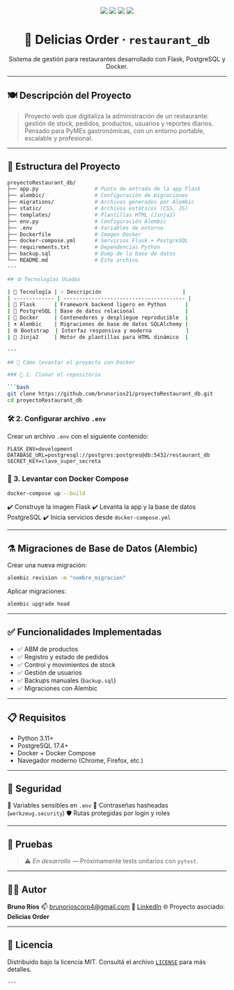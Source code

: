 <!-- Encabezado centrado con badges visuales -->
<p align="center">
  <img src="https://img.shields.io/badge/Flask-2.3-blue?logo=flask" />
  <img src="https://img.shields.io/badge/PostgreSQL-17.4-blue?logo=postgresql" />
  <img src="https://img.shields.io/badge/Docker-ready-blue?logo=docker" />
  <img src="https://img.shields.io/badge/License-MIT-yellow.svg" />
</p>

<h1 align="center">🍔 Delicias Order · <code>restaurant_db</code></h1>

<p align="center">
Sistema de gestión para restaurantes desarrollado con Flask, PostgreSQL y Docker.
</p>

---

## 🍽️ Descripción del Proyecto
> Proyecto web que digitaliza la administración de un restaurante: gestión de stock, pedidos, productos, usuarios y reportes diarios. Pensado para PyMEs gastronómicas, con un entorno portable, escalable y profesional.

---

## 📁 Estructura del Proyecto
```bash
proyectoRestaurant_db/
├── app.py                  # Punto de entrada de la app Flask
├── alembic/                # Configuración de migraciones
├── migrations/             # Archivos generados por Alembic
├── static/                 # Archivos estáticos (CSS, JS)
├── templates/              # Plantillas HTML (Jinja2)
├── env.py                  # Configuración Alembic
├── .env                    # Variables de entorno
├── Dockerfile              # Imagen Docker
├── docker-compose.yml      # Servicios Flask + PostgreSQL
├── requirements.txt        # Dependencias Python
├── backup.sql              # Dump de la base de datos
└── README.md               # Este archivo
---

## ⚙️ Tecnologías Usadas

| 🔧 Tecnología | 💡 Descripción                          |
| ------------- | --------------------------------------- |
| 🐍 Flask      | Framework backend ligero en Python      |
| 🐘 PostgreSQL | Base de datos relacional                |
| 🐳 Docker     | Contenedores y despliegue reproducible  |
| ⚗️ Alembic    | Migraciones de base de datos SQLAlchemy |
| 🌐 Bootstrap  | Interfaz responsiva y moderna           |
| 🧪 Jinja2     | Motor de plantillas para HTML dinámico  |

---

## 🚀 Cómo levantar el proyecto con Docker

### 🧱 1. Clonar el repositorio

```bash
git clone https://github.com/brunorios21/proyectoRestaurant_db.git
cd proyectoRestaurant_db
```

### 🛠️ 2. Configurar archivo `.env`

Crear un archivo `.env` con el siguiente contenido:

```env
FLASK_ENV=development
DATABASE_URL=postgresql://postgres:postgres@db:5432/restaurant_db
SECRET_KEY=clave_super_secreta
```

### 🐳 3. Levantar con Docker Compose

```bash
docker-compose up --build
```

✔️ Construye la imagen Flask
✔️ Levanta la app y la base de datos PostgreSQL
✔️ Inicia servicios desde `docker-compose.yml`

---

## ⚗️ Migraciones de Base de Datos (Alembic)

Crear una nueva migración:

```bash
alembic revision -m "nombre_migracion"
```

Aplicar migraciones:

```bash
alembic upgrade head
```

---

## ✅ Funcionalidades Implementadas

* ✅ ABM de productos
* ✅ Registro y estado de pedidos
* ✅ Control y movimientos de stock
* ✅ Gestión de usuarios
* ✅ Backups manuales (`backup.sql`)
* ✅ Migraciones con Alembic

---

## 📋 Requisitos

* Python 3.11+
* PostgreSQL 17.4+
* Docker + Docker Compose
* Navegador moderno (Chrome, Firefox, etc.)

---

## 🔐 Seguridad

🔑 Variables sensibles en `.env`
🔐 Contraseñas hasheadas (`werkzeug.security`)
🛡️ Rutas protegidas por login y roles

---

## 🧪 Pruebas

> ⚠️ *En desarrollo* — Próximamente tests unitarios con `pytest`.

---

## 🧑‍💻 Autor

**Bruno Ríos**
📫 [brunorioscorp4@gmail.com](mailto:brunorioscorp4@gmail.com)
💼 [LinkedIn](https://www.linkedin.com/in/bruno-rios-576016328/)
🌐 Proyecto asociado: **Delicias Order**

---

## 🪪 Licencia

Distribuido bajo la licencia MIT.
Consultá el archivo [`LICENSE`](./LICENSE) para más detalles.

```
---
